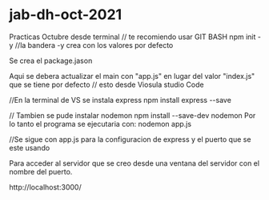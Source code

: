 # jab-dh-oct-2021
Practicas Octubre
desde terminal // te recomiendo usar GIT BASH
npm init -y //la bandera -y crea con los valores por defecto

Se crea el package.jason 

Aqui se debera actualizar el main con "app.js" 
en lugar del valor "index.js" que se tiene por defecto
// esto desde Viosula studio Code

//En la terminal de VS se instala express 
npm install express --save

// Tambien se pude instalar nodemon
npm install --save-dev nodemon
Por lo tanto el programa se ejecutaria con:
nodemon app.js


//Se sigue con app.js para la configuracion de express y el puerto que se este usando

Para acceder al servidor que se creo desde una ventana del servidor con el nombre del puerto.

http://localhost:3000/ 


